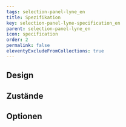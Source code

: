 ```yaml
---
tags: selection-panel-lyne_en
title: Spezifikation
key: selection-panel-lyne-specification_en
parent: selection-panel-lyne_en
icon: specification
order: 2
permalink: false
eleventyExcludeFromCollections: true
---
```


## Design 

## Zustände

## Optionen


